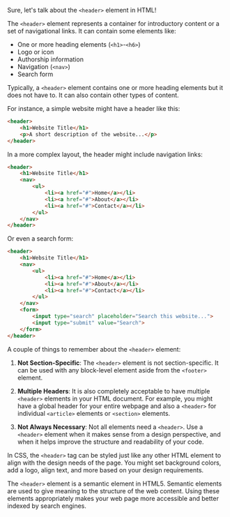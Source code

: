 Sure, let's talk about the `<header>` element in HTML!

The `<header>` element represents a container for introductory content or a set of navigational links. It can contain some elements like:

- One or more heading elements (`<h1>`-`<h6>`)
- Logo or icon
- Authorship information
- Navigation (`<nav>`)
- Search form

Typically, a `<header>` element contains one or more heading elements but it does not have to. It can also contain other types of content.

For instance, a simple website might have a header like this:

```html
<header>
    <h1>Website Title</h1>
    <p>A short description of the website...</p>
</header>
```

In a more complex layout, the header might include navigation links:

```html
<header>
    <h1>Website Title</h1>
    <nav>
        <ul>
            <li><a href="#">Home</a></li>
            <li><a href="#">About</a></li>
            <li><a href="#">Contact</a></li>
        </ul>
    </nav>
</header>
```

Or even a search form:

```html
<header>
    <h1>Website Title</h1>
    <nav>
        <ul>
            <li><a href="#">Home</a></li>
            <li><a href="#">About</a></li>
            <li><a href="#">Contact</a></li>
        </ul>
    </nav>
    <form>
        <input type="search" placeholder="Search this website...">
        <input type="submit" value="Search">
    </form>
</header>
```

A couple of things to remember about the `<header>` element:

1. **Not Section-Specific**: The `<header>` element is not section-specific. It can be used with any block-level element aside from the `<footer>` element. 

2. **Multiple Headers**: It is also completely acceptable to have multiple `<header>` elements in your HTML document. For example, you might have a global header for your entire webpage and also a `<header>` for individual `<article>` elements or `<section>` elements.

3. **Not Always Necessary**: Not all elements need a `<header>`. Use a `<header>` element when it makes sense from a design perspective, and when it helps improve the structure and readability of your code.

In CSS, the `<header>` tag can be styled just like any other HTML element to align with the design needs of the page. You might set background colors, add a logo, align text, and more based on your design requirements. 

The `<header>` element is a semantic element in HTML5. Semantic elements are used to give meaning to the structure of the web content. Using these elements appropriately makes your web page more accessible and better indexed by search engines.